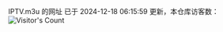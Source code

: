 IPTV.m3u 的网址 已于 2024-12-18 06:15:59 更新，本仓库访客数：![Visitor's Count](https://profile-counter.glitch.me/hero1898_tv/count.svg)
